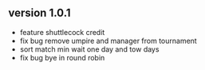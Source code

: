 ## version 1.0.1

- feature shuttlecock credit
- fix bug remove umpire and manager from tournament
- sort match min wait one day and tow days
- fix bug bye in round robin
